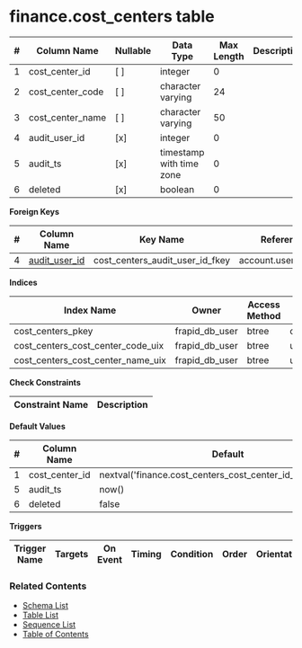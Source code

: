 # finance.cost_centers table



| # | Column Name | Nullable | Data Type | Max Length | Description |
| --- | --- | --- | --- | --- | --- |
| 1 | cost_center_id | [ ] | integer | 0 |  |
| 2 | cost_center_code | [ ] | character varying | 24 |  |
| 3 | cost_center_name | [ ] | character varying | 50 |  |
| 4 | audit_user_id | [x] | integer | 0 |  |
| 5 | audit_ts | [x] | timestamp with time zone | 0 |  |
| 6 | deleted | [x] | boolean | 0 |  |



**Foreign Keys**

| # | Column Name | Key Name | References |
| --- | --- | --- | --- |
| 4 | [audit_user_id](../account/users.md) | cost_centers_audit_user_id_fkey | account.users.user_id |



**Indices**

| Index Name | Owner | Access Method | Definition | Description |
| --- | --- | --- | --- | --- |
| cost_centers_pkey | frapid_db_user | btree | cost_center_id |  |
| cost_centers_cost_center_code_uix | frapid_db_user | btree | upper(cost_center_code::text) |  |
| cost_centers_cost_center_name_uix | frapid_db_user | btree | upper(cost_center_name::text) |  |



**Check Constraints**

| Constraint Name | Description |
| --- | --- |



**Default Values**

| # | Column Name | Default |
| --- | --- | --- |
| 1 | cost_center_id | nextval('finance.cost_centers_cost_center_id_seq'::regclass) |
| 5 | audit_ts | now() |
| 6 | deleted | false |


**Triggers**

| Trigger Name | Targets | On Event | Timing | Condition | Order | Orientation | Description |
| --- | --- | --- | --- | --- | --- | --- | --- |


### Related Contents
* [Schema List](../../schemas.md)
* [Table List](../../tables.md)
* [Sequence List](../../sequences.md)
* [Table of Contents](../../README.md)
